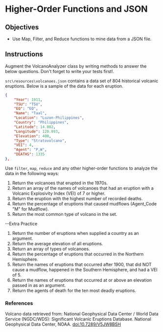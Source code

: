 # Higher-Order Functions and JSON

## Objectives

* Use Map, Filter, and Reduce functions to mine data from a JSON file.

## Instructions

Augment the VolcanoAnalyzer class by writing methods to answer the below questions.  Don't forget to write your tests first!.

`src\resources\volcanoes.json` contains a data set of 804 historical volcanic eruptions.  Below is a sample of the data for each eruption.

```JSON
{
    "Year": 1911,
    "TSU": "TSU",
    "EQ": "EQ",
    "Name": "Taal",
    "Location": "Luzon-Philippines",
    "Country": "Philippines",
    "Latitude": 14.002,
    "Longitude": 120.993,
    "Elevation": 400,
    "Type": "Stratovolcano",
    "VEI": 4,
    "Agent": "P,W",
    "DEATHS": 1335
},
```

Use `filter`, `map`, `reduce` and any other higher-order functions to analyze the data in the following ways:

1. Return the volcanoes that erupted in the 1970s.
2. Return an array of the names of volcanoes that had an eruption with a Volcanic Explosivity Index (VEI) of 7 or higher.
3. Return the eruption with the highest number of recorded deaths.
4. Return the percentage of eruptions that caused mudflows (Agent_Code "M" for Mudflow).
5. Return the most common type of volcano in the set.

--Extra Practice
1. Return the number of eruptions when supplied a country as an argument.
2. Return the average elevation of all eruptions.
3. Return an array of types of volcanoes.
4. Return the percentage of eruptions that occurred in the Northern Hemisphere.
5. Return the names of eruptions that occurred after 1900, that did NOT cause a mudflow, happened in the Southern Hemisphere, and had a VEI of 5.
6. Return the names of eruptions that occurred at or above an elevation passed in as an argument.
7. Return the agents of death for the ten most deadly eruptions.


### References

Volcano data retrieved from: National Geophysical Data Center / World Data Service (NGDC/WDS): Significant Volcanic Eruptions Database. National Geophysical Data Center, NOAA. [doi:10.7289/V5JW8BSH](https://data.nodc.noaa.gov/cgi-bin/iso?id=gov.noaa.ngdc.mgg.hazards:G10147)
